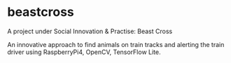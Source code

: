 # beastcross

A project under Social Innovation & Practise: Beast Cross

An innovative approach to find animals on train tracks and alerting the train driver using RaspberryPi4, OpenCV, TensorFlow Lite.

